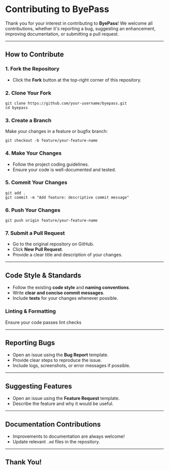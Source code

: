 
# Contributing to ByePass

Thank you for your interest in contributing to **ByePass**!
We welcome all contributions, whether it's reporting a bug, suggesting an enhancement, improving documentation, or submitting a pull request.

---

## How to Contribute

### 1. **Fork the Repository**
- Click the **Fork** button at the top-right corner of this repository.

### 2. **Clone Your Fork**
```
git clone https://github.com/your-username/byepass.git
cd byepass
```

### 3. **Create a Branch**
Make your changes in a feature or bugfix branch:
```
git checkout -b feature/your-feature-name
```

### 4. **Make Your Changes**
- Follow the project coding guidelines.
- Ensure your code is well-documented and tested.

### 5. **Commit Your Changes**
```
git add .
git commit -m "Add feature: descriptive commit message"
```

### 6. **Push Your Changes**
```
git push origin feature/your-feature-name
```

### 7. **Submit a Pull Request**
- Go to the original repository on GitHub.
- Click **New Pull Request**.
- Provide a clear title and description of your changes.

---

## Code Style & Standards

- Follow the existing **code style** and **naming conventions**.
- Write **clear and concise commit messages**.
- Include **tests** for your changes whenever possible.

### Linting & Formatting
Ensure your code passes lint checks

---

## Reporting Bugs

- Open an issue using the **Bug Report** template.
- Provide clear steps to reproduce the issue.
- Include logs, screenshots, or error messages if possible.

---

## Suggesting Features

- Open an issue using the **Feature Request** template.
- Describe the feature and why it would be useful.

---

## Documentation Contributions

- Improvements to documentation are always welcome!
- Update relevant `.md` files in the repository.

---

## Thank You!
